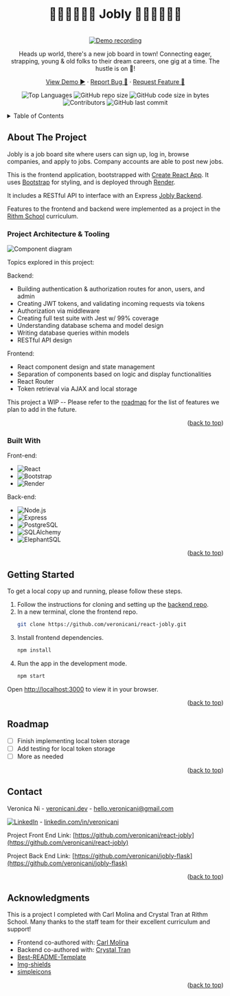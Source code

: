 <!-- Improved compatibility of back to top link: See: https://github.com/othneildrew/Best-README-Template/pull/73 -->
<a name="readme-top"></a>
<!--
*** Thanks for checking out the Best-README-Template. If you have a suggestion
*** that would make this better, please fork the repo and create a pull request
*** or simply open an issue with the tag "enhancement".
*** Don't forget to give the project a star!
*** Thanks again! Now go create something AMAZING! :D
-->


<!-- PROJECT LOGO -->
<h1 align="center">🧑🏾‍🚀👩🏻‍🍳 Jobly 👨🏽‍🏫👩🏼‍🏭</h1>
<br />
<div align="center">
  <!-- To start a screen record on Mac: Shift + Cmd + 5 -->
  <a href="https://github.com/veronicani/react-jobly">
    <img src="/public/jobly-demo.gif" alt="Demo recording">
  </a>
  
  <br />
  
  <p align="center">
    Heads up world, there's a new job board in town! Connecting eager, strapping, young & old folks to their dream careers, one gig at a time. The hustle is on 💼!
  </p>
  <p>
    <a href="https://jobly.veronicani.dev">View Demo ▶️</a>
    ·
    <a href="https://github.com/veronicani/react-jobly/issues">Report Bug 🐛</a>
    ·
    <a href="https://github.com/veronicani/react-jobly/issues">Request Feature 🙏</a>
  </p>
</div>


<!-- PROJECT SHIELDS -->
<!--
*** I'm using markdown "reference style" links for readability.
*** Reference links are enclosed in brackets [ ] instead of parentheses ( ).
*** See the bottom of this document for the declaration of the reference variables
*** for contributors-url, forks-url, etc. This is an optional, concise syntax you may use.
*** https://www.markdownguide.org/basic-syntax/#reference-style-links
-->
<div align="center">

![Top Languages](https://img.shields.io/github/languages/top/veronicani/react-jobly)
![GitHub repo size](https://img.shields.io/github/repo-size/veronicani/react-jobly)
![GitHub code size in bytes](https://img.shields.io/github/languages/code-size/veronicani/react-jobly)
![Contributors](https://img.shields.io/github/contributors/veronicani/react-jobly)
![GitHub last commit](https://img.shields.io/github/last-commit/veronicani/react-jobly)

</div>
<!-- TABLE OF CONTENTS -->
<details>
  <summary>Table of Contents</summary>
  <ol>
    <li>
      <a href="#about-the-project">About The Project</a>
      <ul>
        <li><a href="#built-with">Built With</a></li>
      </ul>
    </li>
    <li>
      <a href="#getting-started">Getting Started</a>
      <ul>
        <li><a href="#prerequisites">Prerequisites</a></li>
        <li><a href="#installation">Installation</a></li>
      </ul>
    </li>
    <li><a href="#roadmap">Roadmap</a></li>
    <li><a href="#contact">Contact</a></li>
    <li><a href="#acknowledgments">Acknowledgments</a></li>
  </ol>
</details>



<!-- ABOUT THE PROJECT -->
## About The Project

<!-- [![Product Name Screen Shot][product-screenshot]](https://example.com) -->

Jobly is a job board site where users can sign up, log in, browse companies, and apply to jobs. Company accounts are able to post new jobs.

This is the frontend application, bootstrapped with [Create React App](https://github.com/facebook/create-react-app). It uses [Bootstrap](https://getbootstrap.com/) for styling, and is deployed through [Render](https://render.com/).

It includes a RESTful API to interface with an Express [Jobly Backend](https://github.com/veronicani/express-jobly).

Features to the frontend and backend were implemented as a project in the [Rithm School](https://www.rithmschool.com/) curriculum.

### Project Architecture & Tooling
![Component diagram](/public/component-diagram.png?raw=true)

Topics explored in this project:

Backend:
- Building authentication & authorization routes for anon, users, and admin
- Creating JWT tokens, and validating incoming requests via tokens
- Authorization via middleware
- Creating full test suite with Jest w/ 99% coverage
- Understanding database schema and model design
- Writing database queries within models
- RESTful API design

Frontend:
- React component design and state management
- Separation of components based on logic and display functionalities
- React Router
- Token retrieval via AJAX and local storage

This project a WIP -- Please refer to the [roadmap](#roadmap) for the list of features we plan to add in the future.

<!-- 
To avoid retyping too much info. Do a search and replace with your text editor for the following: `veronicani`, `react-jobly`, `twitter_handle`, `linkedin_username`, `email_client`, `email`, `project_title`, `project_description` -->

<p align="right">(<a href="#readme-top">back to top</a>)</p>


### Built With

Front-end:
* ![React][React]
* ![Bootstrap][Bootstrap]
* ![Render][Render]

Back-end:
* ![Node.js][Node.js]
* ![Express][Express]
* ![PostgreSQL][PostgreSQL]
* ![SQLAlchemy][SQLAlchemy]
* ![ElephantSQL][ElephantSQL]

<p align="right">(<a href="#readme-top">back to top</a>)</p>


<!-- GETTING STARTED -->
## Getting Started

To get a local copy up and running, please follow these steps.

1. Follow the instructions for cloning and setting up the [backend repo](https://github.com/veronicani/jobly-flask).
2. In a new terminal, clone the frontend repo.
   ```sh
   git clone https://github.com/veronicani/react-jobly.git
   ```
3. Install frontend dependencies.
    ```sh
    npm install
    ```
4. Run the app in the development mode.
    ```sh
    npm start
    ```
  Open [http://localhost:3000](http://localhost:3000) to view it in your browser.


<p align="right">(<a href="#readme-top">back to top</a>)</p>


<!-- ROADMAP -->
## Roadmap

- [ ] Finish implementing local token storage
- [ ] Add testing for local token storage
- [ ] More as needed

<p align="right">(<a href="#readme-top">back to top</a>)</p>


<!-- CONTACT -->
## Contact

Veronica Ni - [veronicani.dev](https://veronicani.dev) - hello.veronicani@gmail.com

[![LinkedIn][linkedin-shield]][linkedin-url] - [linkedin.com/in/veronicani][linkedin-url]

Project Front End Link: [https://github.com/veronicani/react-jobly](https://github.com/veronicani/react-jobly)

Project Back End Link: [https://github.com/veronicani/jobly-flask](https://github.com/veronicani/jobly-flask)

<p align="right">(<a href="#readme-top">back to top</a>)</p>


<!-- ACKNOWLEDGMENTS -->
## Acknowledgments

This is a project I completed with Carl Molina and Crystal Tran at Rithm School. Many thanks to the staff team for their excellent curriculum and support!

* Frontend co-authored with: [Carl Molina](https://github.com/carl-molina)
* Backend co-authored with: [Crystal Tran](https://github.com/crystal-tran)
* [Best-README-Template](https://github.com/othneildrew/Best-README-Template)
* [Img-shields](https://shields.io)
* [simpleicons](https://simpleicons.org/)

<p align="right">(<a href="#readme-top">back to top</a>)</p>


<!-- MARKDOWN LINKS & IMAGES -->
<!-- https://www.markdownguide.org/basic-syntax/#reference-style-links -->
[linkedin-shield]: https://img.shields.io/badge/-LinkedIn-black.svg?style=for-the-badge&logo=linkedin&colorB=555
[linkedin-url]: https://linkedin.com/in/veronicani

[React]: https://img.shields.io/badge/React-20232A?style=for-the-badge&logo=react&logoColor=61DAFB
[Bootstrap]: https://img.shields.io/badge/Bootstrap-563D7C?style=for-the-badge&logo=bootstrap&logoColor=white  
[JQuery]: https://img.shields.io/badge/jQuery-0769AD?style=for-the-badge&logo=jquery&logoColor=white
[Render]: https://img.shields.io/badge/Render-000000?style=for-the-badge&logo=render&logoColor=white
[PostgreSQL]: https://img.shields.io/badge/PostgreSQL-4169E1?style=for-the-badge&logo=postgresql&logoColor=white
[SQLAlchemy]: https://img.shields.io/badge/SQLAlchemy-D71F00?style=for-the-badge&logo=sqlalchemy&logoColor=white
[ElephantSQL]: https://img.shields.io/badge/ElephantSQL-96D3F4?style=for-the-badge&logo=elephantsql&logoColor=white
[Express]: https://img.shields.io/badge/Express-000000?style=for-the-badge&logo=express&logoColor=white
[Node.js]: https://img.shields.io/badge/Node.js-339933?style=for-the-badge&logo=node.js&logoColor=white
